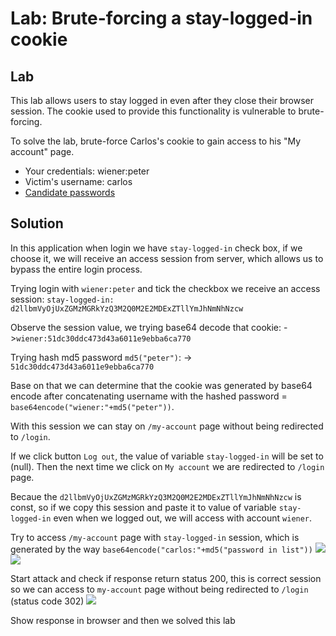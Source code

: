 # Lab: Brute-forcing a stay-logged-in cookie

## Lab 

This lab allows users to stay logged in even after they close their browser session. The cookie used to provide this functionality is vulnerable to brute-forcing.

To solve the lab, brute-force Carlos's cookie to gain access to his "My account" page.

- Your credentials: wiener:peter
- Victim's username: carlos
- [Candidate passwords](https://portswigger.net/web-security/authentication/auth-lab-passwords)

## Solution

In this application when login we have `stay-logged-in` check box, if we choose it, we will receive an access session from server, which allows us to bypass the entire login process.

Trying login with `wiener:peter` and tick the checkbox we receive an access session: `stay-logged-in: d2llbmVyOjUxZGMzMGRkYzQ3M2Q0M2E2MDExZTllYmJhNmNhNzcw`

Observe the session value, we trying base64 decode that cookie:
->`wiener:51dc30ddc473d43a6011e9ebba6ca770`

Trying hash md5 password `md5("peter")`: 
-> `51dc30ddc473d43a6011e9ebba6ca770`

Base on that we can determine that the cookie was generated by base64 encode after concatenating username with the hashed password = `base64encode("wiener:"+md5("peter"))`.

With this session we can stay on `/my-account` page without being redirected to `/login`.

If we click button `Log out`, the value of variable `stay-logged-in` will be set to ` ` (null). Then the next time we click on `My account` we are redirected to `/login` page.

Becaue the `d2llbmVyOjUxZGMzMGRkYzQ3M2Q0M2E2MDExZTllYmJhNmNhNzcw` is const, so if we copy this session and paste it to value of variable `stay-logged-in` even when we logged out, we will access with account `wiener`.

Try to access `/my-account` page with `stay-logged-in` session, which is generated by the way `base64encode("carlos:"+md5("password in list"))`
![](https://i.imgur.com/vlB7EXa.png)
![](https://i.imgur.com/U4H0POE.png)

Start attack and check if response return status 200, this is correct session so we can access to `my-account` page without being redirected to `/login` (status code 302)
![](https://i.imgur.com/YNpxZtv.png)

Show response in browser and then we solved this lab
